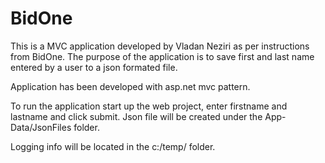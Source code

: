 # BidOne

This is a MVC application developed by Vladan Neziri as per instructions from BidOne. The purpose of the application is to save first and last name entered by a user 
to a json formated file. 

Application has been developed with asp.net mvc pattern. 

To run the application start up the web project, enter firstname and lastname and click submit. Json file will be created under the App-Data/JsonFiles folder. 

Logging info will be located in the c:/temp/ folder. 


